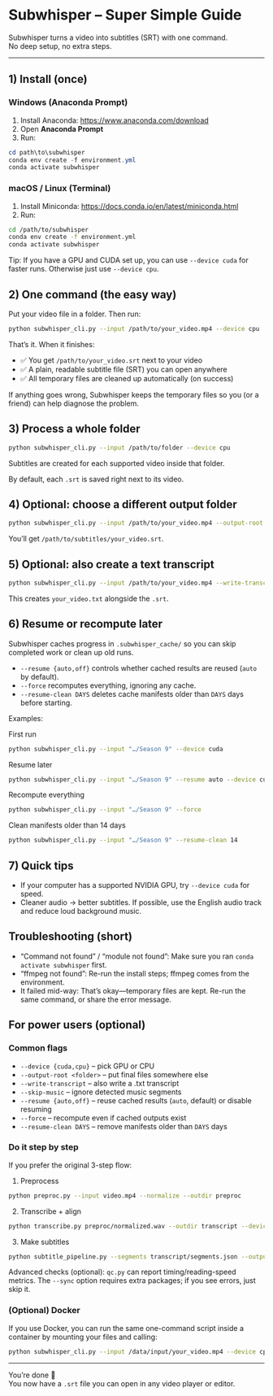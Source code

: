 # Subwhisper – Super Simple Guide

Subwhisper turns a video into subtitles (SRT) with one command.  
No deep setup, no extra steps.

---

## 1) Install (once)

### Windows (Anaconda Prompt)  
1) Install Anaconda: https://www.anaconda.com/download  
2) Open **Anaconda Prompt**  
3) Run:
```powershell
cd path\to\subwhisper
conda env create -f environment.yml
conda activate subwhisper
```

### macOS / Linux (Terminal)  
1) Install Miniconda: https://docs.conda.io/en/latest/miniconda.html  
2) Run:
```bash
cd /path/to/subwhisper
conda env create -f environment.yml
conda activate subwhisper
```

Tip: If you have a GPU and CUDA set up, you can use `--device cuda` for faster runs.
Otherwise just use `--device cpu`.

## 2) One command (the easy way)

Put your video file in a folder. Then run:

```bash
python subwhisper_cli.py --input /path/to/your_video.mp4 --device cpu
```

That’s it. When it finishes:

- ✅ You get `/path/to/your_video.srt` next to your video
- ✅ A plain, readable subtitle file (SRT) you can open anywhere
- ✅ All temporary files are cleaned up automatically (on success)

If anything goes wrong, Subwhisper keeps the temporary files so you (or a friend) can help diagnose the problem.

## 3) Process a whole folder

```bash
python subwhisper_cli.py --input /path/to/folder --device cpu
```

Subtitles are created for each supported video inside that folder.

By default, each `.srt` is saved right next to its video.

## 4) Optional: choose a different output folder

```bash
python subwhisper_cli.py --input /path/to/your_video.mp4 --output-root /path/to/subtitles --device cpu
```

You’ll get `/path/to/subtitles/your_video.srt`.

## 5) Optional: also create a text transcript

```bash
python subwhisper_cli.py --input /path/to/your_video.mp4 --write-transcript --device cpu
```

This creates `your_video.txt` alongside the `.srt`.

## 6) Resume or recompute later

Subwhisper caches progress in `.subwhisper_cache/` so you can skip completed
work or clean up old runs.

- `--resume {auto,off}` controls whether cached results are reused (`auto`
  by default).
- `--force` recomputes everything, ignoring any cache.
- `--resume-clean DAYS` deletes cache manifests older than `DAYS` days before
  starting.

Examples:

First run

```bash
python subwhisper_cli.py --input "…/Season 9" --device cuda
```

Resume later

```bash
python subwhisper_cli.py --input "…/Season 9" --resume auto --device cuda
```

Recompute everything

```bash
python subwhisper_cli.py --input "…/Season 9" --force
```

Clean manifests older than 14 days

```bash
python subwhisper_cli.py --input "…/Season 9" --resume-clean 14
```

## 7) Quick tips

- If your computer has a supported NVIDIA GPU, try `--device cuda` for speed.
- Cleaner audio → better subtitles. If possible, use the English audio track and reduce loud background music.

## Troubleshooting (short)

- “Command not found” / “module not found”: Make sure you ran `conda activate subwhisper` first.
- “ffmpeg not found”: Re-run the install steps; ffmpeg comes from the environment.
- It failed mid-way: That’s okay—temporary files are kept. Re-run the same command, or share the error message.

## For power users (optional)

### Common flags

- `--device {cuda,cpu}` – pick GPU or CPU
- `--output-root <folder>` – put final files somewhere else
- `--write-transcript` – also write a .txt transcript
- `--skip-music` – ignore detected music segments
- `--resume {auto,off}` – reuse cached results (`auto`, default) or disable
  resuming
- `--force` – recompute even if cached outputs exist
- `--resume-clean DAYS` – remove manifests older than `DAYS` days

### Do it step by step

If you prefer the original 3-step flow:

1) Preprocess

```bash
python preproc.py --input video.mp4 --normalize --outdir preproc
```

2) Transcribe + align

```bash
python transcribe.py preproc/normalized.wav --outdir transcript --device cpu
```

3) Make subtitles

```bash
python subtitle_pipeline.py --segments transcript/segments.json --output subtitles.srt
```

Advanced checks (optional): `qc.py` can report timing/reading-speed metrics. The `--sync` option requires extra packages; if you see errors, just skip it.

### (Optional) Docker

If you use Docker, you can run the same one-command script inside a container by mounting your files and calling:

```bash
python subwhisper_cli.py --input /data/input/your_video.mp4 --device cpu
```

---

You’re done 🎉  
You now have a `.srt` file you can open in any video player or editor.

